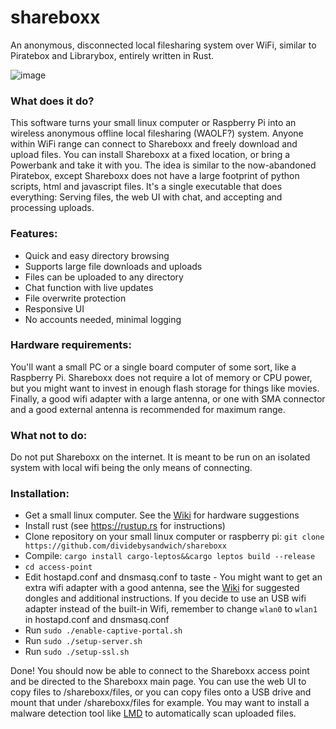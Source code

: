 # shareboxx
An anonymous, disconnected local filesharing system over WiFi, similar to Piratebox and Librarybox, entirely written in Rust.

![image](https://github.com/dividebysandwich/shareboxx/assets/23048489/72fe97a9-5345-4e76-8d25-debd9dac55bd)

### What does it do?

This software turns your small linux computer or Raspberry Pi into an wireless anonymous offline local filesharing (WAOLF?) system. Anyone within WiFi range can connect to Shareboxx and freely download and upload files. You can install Shareboxx at a fixed location, or bring a Powerbank and take it with you. The idea is similar to the now-abandoned Piratebox, except Shareboxx does not have a large footprint of python scripts, html and javascript files. It's a single executable that does everything: Serving files, the web UI with chat, and accepting and processing uploads.

### Features:
- Quick and easy directory browsing
- Supports large file downloads and uploads
- Files can be uploaded to any directory
- Chat function with live updates
- File overwrite protection
- Responsive UI
- No accounts needed, minimal logging

### Hardware requirements:

You'll want a small PC or a single board computer of some sort, like a Raspberry Pi. Shareboxx does not require a lot of memory or CPU power, but you might want to invest in enough flash storage for things like movies. Finally, a good wifi adapter with a large antenna, or one with SMA connector and a good external antenna is recommended for maximum range.

### What not to do:

Do not put Shareboxx on the internet. It is meant to be run on an isolated system with local wifi being the only means of connecting.

### Installation:

- Get a small linux computer. See the [Wiki](https://github.com/dividebysandwich/shareboxx/wiki) for hardware suggestions
- Install rust (see https://rustup.rs for instructions)
- Clone repository on your small linux computer or raspberry pi: ```git clone https://github.com/dividebysandwich/shareboxx```
- Compile: ```cargo install cargo-leptos&&cargo leptos build --release```
- ```cd access-point```
- Edit hostapd.conf and dnsmasq.conf to taste - You might want to get an extra wifi adapter with a good antenna, see the [Wiki](https://github.com/dividebysandwich/shareboxx/wiki) for suggested dongles and additional instructions. If you decide to use an USB wifi adapter instead of the built-in Wifi, remember to change ```wlan0``` to ```wlan1``` in hostapd.conf and dnsmasq.conf
- Run ```sudo ./enable-captive-portal.sh```
- Run ```sudo ./setup-server.sh```
- Run ```sudo ./setup-ssl.sh```

Done! You should now be able to connect to the Shareboxx access point and be directed to the Shareboxx main page. You can use the web UI to copy files to /shareboxx/files, or you can copy files onto a USB drive and mount that under /shareboxx/files for example.
You may want to install a malware detection tool like [LMD](https://www.rfxn.com/projects/linux-malware-detect/) to automatically scan uploaded files.

